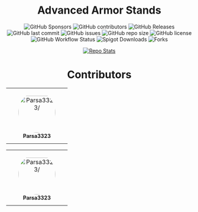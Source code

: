 

<div align="center">

# Advanced Armor Stands

![GitHub Sponsors](https://img.shields.io/github/sponsors/Parsa3323?label=Sponsor&logo=GitHub)
![GitHub contributors](https://img.shields.io/github/contributors/Parsa3323/AdvancedArmorStands?label=Contributors&logo=GitHub)
![GitHub Releases](https://img.shields.io/github/downloads/Parsa3323/AdvancedArmorStands/total?label=Downloads&logo=GitHub)
![GitHub last commit](https://img.shields.io/github/last-commit/Parsa3323/AdvancedArmorStands?label=Last%20Commit&logo=GitHub)
![GitHub issues](https://img.shields.io/github/issues/Parsa3323/AdvancedArmorStands?label=Open%20Issues&logo=GitHub)
![GitHub repo size](https://img.shields.io/github/repo-size/Parsa3323/AdvancedArmorStands?color=yellow&logo=github)
![GitHub license](https://img.shields.io/github/license/Parsa3323/AdvancedArmorStands?color=purple&logo=github)
![GitHub Workflow Status](https://img.shields.io/github/actions/workflow/status/Parsa3323/AdvancedArmorStands/contributors.yml?logo=github)
![Spigot Downloads](https://img.shields.io/spiget/downloads/PLUGIN_ID?color=blue&logo=spigot)
![Forks](https://img.shields.io/github/forks/Parsa3323/AdvancedArmorStands?style=)
</div>

[//]: # (![GitHub Activity Graph]&#40;https://github-readme-activity-graph.vercel.app/graph?username=Parsa3323&theme=github-dark&#41;)


<div align="center">

[![Repo Stats](https://github-readme-stats.vercel.app/api/pin/?username=Parsa3323&repo=AdvancedArmorStands&theme=dark)
](https://github.com/Parsa3323/AdvancedArmorStands)
</div>


<div align="center">

# Contributors

<table>
<tr>
    <td align="center" style="word-wrap: break-word; width: 150.0; height: 150.0">
        <a href=https://github.com/Parsa3323>
            <img src=https://avatars.githubusercontent.com/u/124880821?v=4 width="100;"  style="border-radius:50%;align-items:center;justify-content:center;overflow:hidden;padding-top:10px" alt=Parsa3323/>
            <br />
            <sub style="font-size:14px"><b>Parsa3323</b></sub>
        </a>
    </td>
</tr>
</table>

</div>

<table>
<tr>
    <td align="center" style="word-wrap: break-word; width: 150.0; height: 150.0">
        <a href=https://github.com/Parsa3323>
            <img src=https://avatars.githubusercontent.com/u/124880821?v=4 width="100;"  style="border-radius:50%;align-items:center;justify-content:center;overflow:hidden;padding-top:10px" alt=Parsa3323/>
            <br />
            <sub style="font-size:14px"><b>Parsa3323</b></sub>
        </a>
    </td>